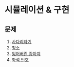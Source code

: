 # 시뮬레이션 & 구현

## 문제
1. [사다리타기](https://github.com/malvr00/Java-algorithm/tree/master/lecture2/stap1/stap1-1)
2. [청소](https://github.com/malvr00/Java-algorithm/tree/master/lecture2/stap1/stap1-2)
3. [잃어버린 강아지](https://github.com/malvr00/Java-algorithm/tree/master/lecture2/stap1/stap1-3)
4. [좌석 번호](https://github.com/malvr00/Java-algorithm/tree/master/lecture2/stap1/stap1-4)
